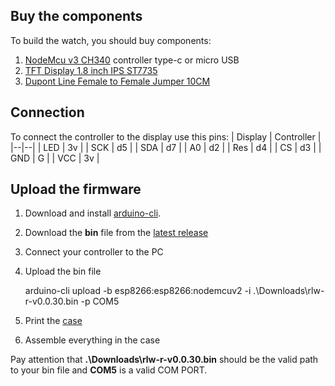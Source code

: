 
## Buy the components

To build the watch, you should buy components:
1. [NodeMcu v3 CH340](https://www.aliexpress.com/item/33053690164.html) controller type-c or micro USB
2. [TFT Display 1.8 inch IPS ST7735](https://www.aliexpress.com/item/1005003797803015.html)
3. [Dupont Line Female to Female Jumper 10CM](https://www.aliexpress.com/item/32823004985.html)

## Connection

To connect the controller to the display use this pins:
| Display | Controller |
|--|--|
| LED | 3v |
| SCK | d5 |
| SDA | d7 |
| A0 | d2 |
| Res | d4 |
| CS | d3 |
| GND | G |
| VCC | 3v |

## Upload the firmware

1. Download and install [arduino-cli](https://arduino.github.io/arduino-cli/0.35/installation/). 
2. Download the **bin** file from the [latest release](https://github.com/rublin/russian-losses-watch/releases/latest)
3. Connect your controller to the PC
4. Upload the bin file

    arduino-cli upload -b esp8266:esp8266:nodemcuv2 -i .\Downloads\rlw-r-v0.0.30.bin -p COM5

5. Print the [case](https://github.com/rublin/russian-losses-watch/blob/main/3d_printing/case_for_lolin_with_display_1.8.stl)
6. Assemble everything in the case

Pay attention that **.\Downloads\rlw-r-v0.0.30.bin** should be the valid path to your bin file and **COM5** is a valid COM PORT.
